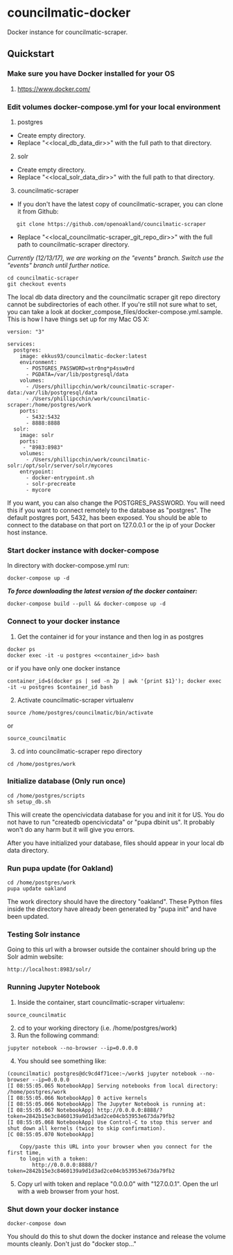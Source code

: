 # councilmatic-docker
Docker instance for councilmatic-scraper.  

## Quickstart

###  Make sure you have Docker installed for your OS
1. https://www.docker.com/

### Edit volumes docker-compose.yml for your local environment

1. postgres
  * Create empty directory.
  * Replace "\<\<local_db_data_dir\>\>" with the full path to that directory.
2. solr
  * Create empty directory.
  * Replace "\<\<local_solr_data_dir\>\>" with the full path to that directory.
3. councilmatic-scraper
  * If you don't have the latest copy of councilmatic-scraper, you can clone it from Github:
  
```
   git clone https://github.com/openoakland/councilmatic-scraper

```
  * Replace "\<\<local_councilmatic-scraper_git_repo_dir\>\>" with the full path to councilmatic-scraper directory.
   
   
   
*Currently (12/13/17), we are working on the "events" branch. Switch use the "events" branch until further notice.*

```	
cd councilmatic-scraper
git checkout events
```

   
The local db data directory and the councilmatic scraper git repo directory cannot be subdirectories of each other. If you're still not sure what to set, you can take a look at docker_compose_files/docker-compose.yml.sample. This is how I have things set up for my Mac OS X:
```
version: "3"

services:
  postgres:
    image: ekkus93/councilmatic-docker:latest
    environment:
      - POSTGRES_PASSWORD=str0ng*p4ssw0rd
      - PGDATA=/var/lib/postgresql/data
    volumes:
      - /Users/phillipcchin/work/councilmatic-scraper-data:/var/lib/postgresql/data
      - /Users/phillipcchin/work/councilmatic-scraper:/home/postgres/work      
    ports:
      - 5432:5432
      - 8888:8888
  solr:
    image: solr
    ports:
     - "8983:8983"
    volumes:
      - /Users/phillipcchin/work/councilmatic-solr:/opt/solr/server/solr/mycores
    entrypoint:
      - docker-entrypoint.sh
      - solr-precreate
      - mycore
```

If you want, you can also change the POSTGRES_PASSWORD.  You will need this if you want to connect remotely to the database as "postgres".  The default postgres port, 5432, has been exposed.  You should be able to connect to the database on that port on 127.0.0.1 or the ip of your Docker host instance.

### Start docker instance with docker-compose
In directory with docker-compose.yml run:
```
docker-compose up -d
```
**_To force downloading the latest version of the docker container:_**
```
docker-compose build --pull && docker-compose up -d
```

### Connect to your docker instance

1. Get the container id for your instance and then log in as postgres
```
docker ps
docker exec -it -u postgres <<container_id>> bash
```
or if you have only one docker instance
```
container_id=$(docker ps | sed -n 2p | awk '{print $1}'); docker exec -it -u postgres $container_id bash
```
2. Activate councilmatic-scraper virtualenv
```
source /home/postgres/councilmatic/bin/activate
```
or
```
source_councilmatic
```
3. cd into councilmatic-scraper repo directory
```
cd /home/postgres/work
```

### Initialize database (**Only run once**)
```
cd /home/postgres/scripts
sh setup_db.sh
```
This will create the opencivicdata database for you and init it for US.  You do not have to run "createdb opencivicdata" or "pupa dbinit us".  It probably won't do any harm but it will give you errors.

After you have initialized your database, files should appear in your local db data directory. 

### Run pupa update (for Oakland)
```
cd /home/postgres/work
pupa update oakland
```

The work directory should have the directory "oakland".  These Python files inside the directory have already been generated by "pupa init" and have been updated.

### Testing Solr instance

Going to this url with a browser outside the container should bring up the Solr admin website:
```
http://localhost:8983/solr/
```

### Running Jupyter Notebook

1. Inside the container, start councilmatic-scraper virtualenv:
```
source_councilmatic
```
2. cd to your working directory (i.e. /home/postgres/work)
3. Run the following command:
```
jupyter notebook --no-browser --ip=0.0.0.0
```
4. You should see something like:
```
(councilmatic) postgres@dc9cd4f71cee:~/work$ jupyter notebook --no-browser --ip=0.0.0.0
[I 08:55:05.065 NotebookApp] Serving notebooks from local directory: /home/postgres/work
[I 08:55:05.066 NotebookApp] 0 active kernels
[I 08:55:05.066 NotebookApp] The Jupyter Notebook is running at:
[I 08:55:05.067 NotebookApp] http://0.0.0.0:8888/?token=2842b15e3c8460139a9d1d3ad2ce04cb53953e673da79fb2
[I 08:55:05.068 NotebookApp] Use Control-C to stop this server and shut down all kernels (twice to skip confirmation).
[C 08:55:05.070 NotebookApp] 
    
    Copy/paste this URL into your browser when you connect for the first time,
    to login with a token:
        http://0.0.0.0:8888/?token=2842b15e3c8460139a9d1d3ad2ce04cb53953e673da79fb2
```
5. Copy url with token and replace "0.0.0.0" with "127.0.0.1".  Open the url with a web browser from your host.

### Shut down your docker instance
```
docker-compose down
```

You should do this to shut down the docker instance and release the volume mounts cleanly.  Don't just do "docker stop..."
